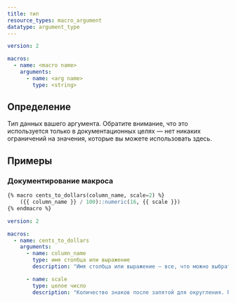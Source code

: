 ```yaml
---
title: тип
resource_types: macro_argument
datatype: argument_type
---
```



<File name='macros/<filename>.yml'>

```yml
version: 2

macros:
  - name: <macro name>
    arguments:
      - name: <arg name>
        type: <string>

```

</File>

## Определение
Тип данных вашего аргумента. Обратите внимание, что это используется только в документационных целях — нет никаких ограничений на значения, которые вы можете использовать здесь.

## Примеры
### Документирование макроса

<File name='macros/cents_to_dollars.sql'>

```sql
{% macro cents_to_dollars(column_name, scale=2) %}
    ({{ column_name }} / 100)::numeric(16, {{ scale }})
{% endmacro %}

```

</File>

<File name='macros/cents_to_dollars.yml'>

```yml
version: 2

macros:
  - name: cents_to_dollars
    arguments:
      - name: column_name
        type: имя столбца или выражение
        description: "Имя столбца или выражение — все, что можно выбрать как столбец"

      - name: scale
        type: целое число
        description: "Количество знаков после запятой для округления. По умолчанию 2."

```

</File>